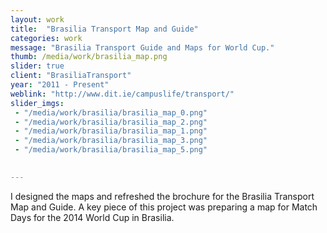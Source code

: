 ```yaml
---
layout: work
title:  "Brasilia Transport Map and Guide"
categories: work
message: "Brasilia Transport Guide and Maps for World Cup."
thumb: /media/work/brasilia_map.png
slider: true
client: "BrasiliaTransport"
year: "2011 - Present"
weblink: "http://www.dit.ie/campuslife/transport/"
slider_imgs:
 - "/media/work/brasilia/brasilia_map_0.png"
 - "/media/work/brasilia/brasilia_map_2.png"
 - "/media/work/brasilia/brasilia_map_1.png"
 - "/media/work/brasilia/brasilia_map_3.png"
 - "/media/work/brasilia/brasilia_map_5.png"
 

---
```


I designed the maps and refreshed the brochure for the Brasilia Transport Map and Guide. A key piece of this project was preparing a map for Match Days for the 2014 World Cup in Brasilia.
